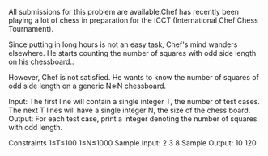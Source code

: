 All submissions for this problem are available.Chef has recently been playing a lot of chess in preparation for the ICCT (International Chef Chess Tournament).

Since putting in long hours is not an easy task, Chef's mind wanders elsewhere. He starts counting the number of squares with odd side length on his chessboard..

However, Chef is not satisfied. He wants to know the number of squares of odd side length on a generic N∗N chessboard.

Input:
The first line will contain a single integer T, the number of test cases.
The next T lines will have a single integer N, the size of the chess board.
Output:
For each test case, print a integer denoting the number of squares with odd length.

Constraints
1≤T≤100
1≤N≤1000
Sample Input:
    2
    3
    8
Sample Output:
    10
    120
